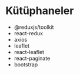 # Kütüphaneler

- @reduxjs/toolkit
- react-redux
- axios
- leaflet
- react-leaflet
- react-paginate
- bootstrap
